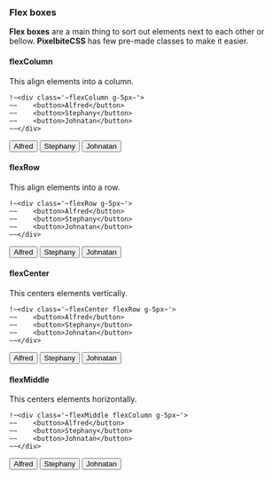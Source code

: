 ### Flex boxes
**Flex boxes** are a main thing to sort out elements next to each other or bellow.
__PixelbiteCSS__ has few pre-made classes to make it easier.

#### flexColumn
This align elements into a column.

```
!~<div class='~flexColumn g-5px~'>
~~    <button>Alfred</button>
~~    <button>Stephany</button>
~~    <button>Johnatan</button>
~~</div>
```
<div class='flexColumn g-5px b-1px-solid-primary p-12px'>
    <button>Alfred</button>
    <button>Stephany</button>
    <button>Johnatan</button>
</div>

#### flexRow
This align elements into a row.

```
!~<div class='~flexRow g-5px~'>
~~    <button>Alfred</button>
~~    <button>Stephany</button>
~~    <button>Johnatan</button>
~~</div>
```
<div class='flexRow g-5px b-1px-solid-primary p-12px'>
    <button>Alfred</button>
    <button>Stephany</button>
    <button>Johnatan</button>
</div>

#### flexCenter
This centers elements vertically.

```
!~<div class='~flexCenter flexRow g-5px~'>
~~    <button>Alfred</button>
~~    <button>Stephany</button>
~~    <button>Johnatan</button>
~~</div>
```
<div class='flexCenter flexRow g-5px b-1px-solid-primary p-12px'>
    <button>Alfred</button>
    <button>Stephany</button>
    <button>Johnatan</button>
</div>

#### flexMiddle
This centers elements horizontally.

```
!~<div class='~flexMiddle flexColumn g-5px~'>
~~    <button>Alfred</button>
~~    <button>Stephany</button>
~~    <button>Johnatan</button>
~~</div>
```
<div class='flexMiddle flexColumn g-5px b-1px-solid-primary p-12px'>
    <button>Alfred</button>
    <button>Stephany</button>
    <button>Johnatan</button>
</div>

